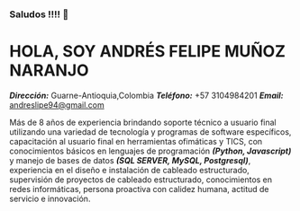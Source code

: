### Saludos !!!! 👋

# HOLA, SOY ANDRÉS FELIPE MUÑOZ NARANJO
***Dirección:*** Guarne-Antioquia,Colombia ***Teléfono:*** +57 3104984201 ***Email:*** andreslipe94@gmail.com  

Más de 8 años de experiencia brindando soporte técnico a usuario final utilizando una variedad de tecnología y programas de software específicos, capacitación al usuario final en herramientas ofimáticas y TICS, con conocimientos básicos en lenguajes de programación ***(Python, Javascript)*** y manejo de bases de datos ***(SQL SERVER, MySQL, Postgresql)***, experiencia en el diseño e instalación de cableado estructurado,  supervisión de proyectos de cableado estructurado, conocimientos en redes informáticas, persona proactiva con calidez humana, actitud de servicio e innovación.
